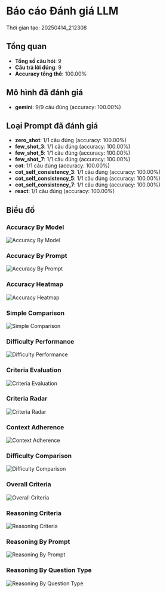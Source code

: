 # Báo cáo Đánh giá LLM

Thời gian tạo: 20250414_212308

## Tổng quan

- **Tổng số câu hỏi**: 9
- **Câu trả lời đúng**: 9
- **Accuracy tổng thể**: 100.00%

## Mô hình đã đánh giá

- **gemini**: 9/9 câu đúng (accuracy: 100.00%)

## Loại Prompt đã đánh giá

- **zero_shot**: 1/1 câu đúng (accuracy: 100.00%)
- **few_shot_3**: 1/1 câu đúng (accuracy: 100.00%)
- **few_shot_5**: 1/1 câu đúng (accuracy: 100.00%)
- **few_shot_7**: 1/1 câu đúng (accuracy: 100.00%)
- **cot**: 1/1 câu đúng (accuracy: 100.00%)
- **cot_self_consistency_3**: 1/1 câu đúng (accuracy: 100.00%)
- **cot_self_consistency_5**: 1/1 câu đúng (accuracy: 100.00%)
- **cot_self_consistency_7**: 1/1 câu đúng (accuracy: 100.00%)
- **react**: 1/1 câu đúng (accuracy: 100.00%)

## Biểu đồ

### Accuracy By Model

![Accuracy By Model](..\plots\accuracy_by_model_20250414_212308.png)

### Accuracy By Prompt

![Accuracy By Prompt](..\plots\accuracy_by_prompt_20250414_212308.png)

### Accuracy Heatmap

![Accuracy Heatmap](..\plots\accuracy_heatmap_20250414_212308.png)

### Simple Comparison

![Simple Comparison](..\plots\model_comparison_20250414_212308.png)

### Difficulty Performance

![Difficulty Performance](..\plots\fallback_hiệu_suất_theo_độ_khó_20250414_212308.png)

### Criteria Evaluation

![Criteria Evaluation](..\plots\criteria_evaluation_20250414_212308.png)

### Criteria Radar

![Criteria Radar](..\plots\criteria_radar_20250414_212308.png)

### Context Adherence

![Context Adherence](..\plots\context_adherence_20250414_212308.png)

### Difficulty Comparison

![Difficulty Comparison](..\plots\fallback_so_sánh_hiệu_suất_theo_độ_khó_20250414_212308.png)

### Overall Criteria

![Overall Criteria](..\plots\overall_criteria_20250414_212308.png)

### Reasoning Criteria

![Reasoning Criteria](..\plots\reasoning_criteria_plot.png)

### Reasoning By Prompt

![Reasoning By Prompt](..\plots\reasoning_by_prompt_plot.png)

### Reasoning By Question Type

![Reasoning By Question Type](..\plots\reasoning_by_question_type_plot.png)


